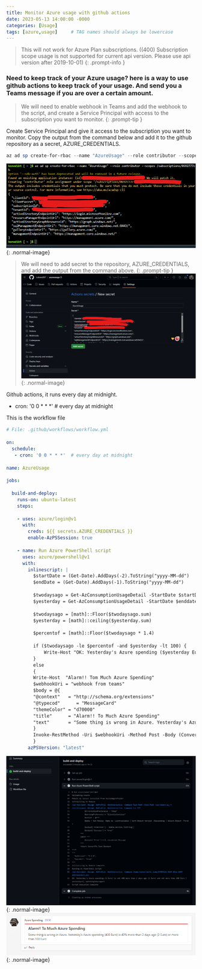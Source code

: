 ```yaml
---
title: Monitor Azure usage with github actions
date: 2023-05-13 14:00:00 -0000
categories: [Usage]
tags: [azure,usage]     # TAG names should always be lowercase
---
```


> This will not work for Azure Plan subscriptions.
> ((400) Subscription scope usage is not supported for current api version. Please use api version after 2019-10-01)
{: .prompt-info }

### Need to keep track of your Azure usage? here is a way to use github actions to keep track of your usage. And send you a Teams message if you are over a certain amount.

> We will need to enable webhook in Teams and add the webhook to the script, and create a Service Principal with access to the subscription you want to monitor.
{: .prompt-tip }

Create Service Principal and give it access to the subscription you want to monitor.
Copy the output from the command below and add it to the github repository as a secret, AZURE_CREDENTIALS.
```powershell
az ad sp create-for-rbac --name "AzureUsage" --role contributor --scopes /subscriptions/0692777c --sdk-auth
```
![Desktop View](/assets/img/blog/azurelogin.png){: .normal-image}

> We will need to add secret to the repository, AZURE_CREDENTIALS, and add the output from the command above.
{: .prompt-tip }
![Desktop View](/assets/img/blog/gitsecret.png){: .normal-image}

Github actions, it runs every day at midnight.
   - cron: '0 0 * * *'  # every day at midnight


This is the workflow file
```yaml
# File: .github/workflows/workflow.yml

on:
  schedule:
   - cron: '0 0 * * *'  # every day at midnight

name: AzureUsage

jobs:

  build-and-deploy:
    runs-on: ubuntu-latest
    steps:
    
    - uses: azure/login@v1
      with:
        creds: ${{ secrets.AZURE_CREDENTIALS }}
        enable-AzPSSession: true 
        
    - name: Run Azure PowerShell script
      uses: azure/powershell@v1
      with:
        inlinescript: |
          $startDate = (Get-Date).AddDays(-2).ToString("yyyy-MM-dd")
          $endDate = (Get-Date).AddDays(-1).ToString("yyyy-MM-dd")

          $twodaysago = Get-AzConsumptionUsageDetail -StartDate $startDate -EndDate $startDate | Measure-Object -Property PretaxCost -Sum | Select-Object Sum
          $yesterday = Get-AzConsumptionUsageDetail -StartDate $enddate -EndDate $enddate | Measure-Object -Property PretaxCost -Sum | Select-Object Sum
                    
          $twodaysago = [math]::Floor($twodaysago.sum)
          $yesterday = [math]::ceiling($yesterday.sum)

          $percentof = [math]::Floor($twodaysago * 1.4)

          if ($twodaysago -le $percentof -and $yesterday -lt 100) {
              Write-Host "OK: Yesterday's Azure spending ($yesterday Euro) is not 40% more than 2 days ago ($twodaysago Euro) and not more than 100 Euro | yesterday=$yesterday, spending2daysago=$twodaysago"
          }
          else
          {
          Write-Host  "Alarm!! Tom Much Azure Spending"
          $webhookUri = "webhook from teams"
          $body = @{
          "@context"   = "http://schema.org/extensions"
          "@typecod"      = "MessageCard"
          "themeColor" = "d70000"
          "title"      = "Alarm!! To Much Azure Spending"
          "text"       = "Some thing is wrong in Azure. Yesterday's Azure spending ($yesterday Euro) is 40% more than 2 days ago ($twodaysago Euro) or more than 100 Euro"
          }
          Invoke-RestMethod -Uri $webhookUri -Method Post -Body (ConvertTo-Json -InputObject $body) 
          }
        azPSVersion: "latest"
```
![Desktop View](/assets/img/blog/AzureCred.png){: .normal-image}
![Desktop View](/assets/img/blog/spending.png){: .normal-image}